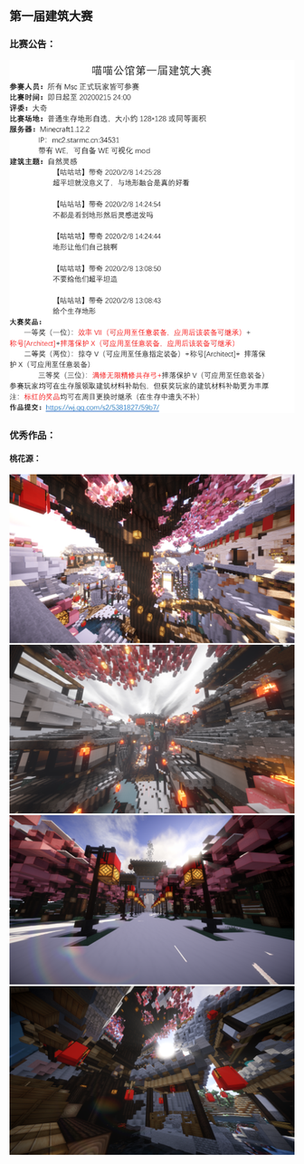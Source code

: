 ## 第一届建筑大赛
### 比赛公告：
![](../pictures/build1.png)
### 优秀作品：
#### 桃花源：
![](../pictures/taohuayuan1.png)
![](../pictures/taohuayuan2.png)
![](../pictures/taohuayuan3.png)
![](../pictures/taohuayuan4.png)